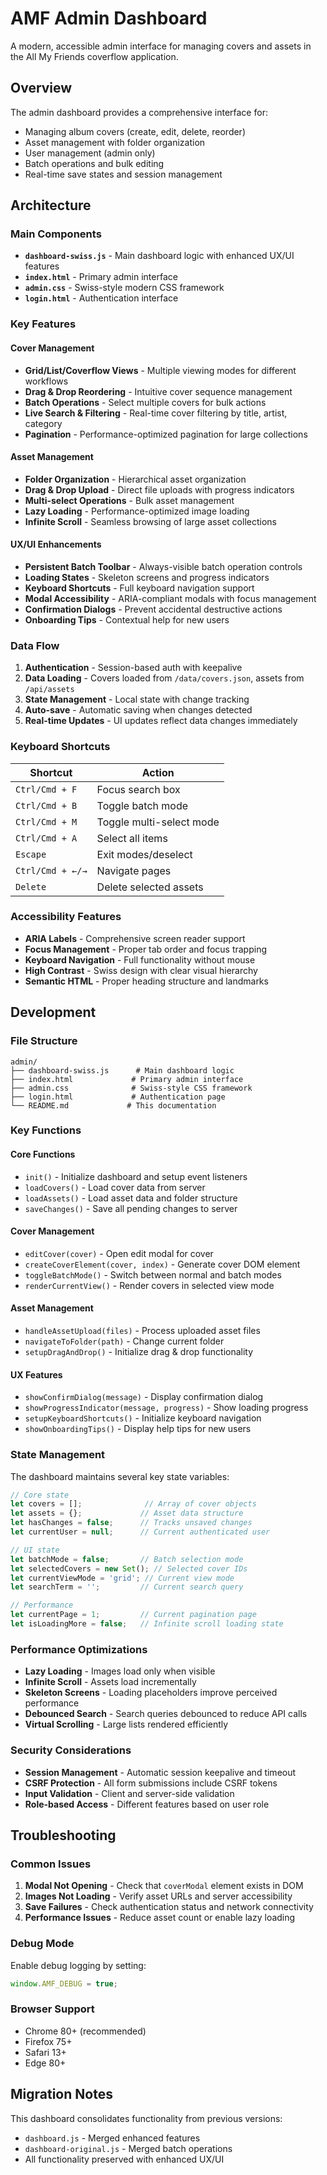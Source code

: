 # AMF Admin Dashboard

A modern, accessible admin interface for managing covers and assets in the All My Friends coverflow application.

## Overview

The admin dashboard provides a comprehensive interface for:
- Managing album covers (create, edit, delete, reorder)
- Asset management with folder organization
- User management (admin only)
- Batch operations and bulk editing
- Real-time save states and session management

## Architecture

### Main Components

- **`dashboard-swiss.js`** - Main dashboard logic with enhanced UX/UI features
- **`index.html`** - Primary admin interface
- **`admin.css`** - Swiss-style modern CSS framework
- **`login.html`** - Authentication interface

### Key Features

#### Cover Management
- **Grid/List/Coverflow Views** - Multiple viewing modes for different workflows
- **Drag & Drop Reordering** - Intuitive cover sequence management
- **Batch Operations** - Select multiple covers for bulk actions
- **Live Search & Filtering** - Real-time cover filtering by title, artist, category
- **Pagination** - Performance-optimized pagination for large collections

#### Asset Management
- **Folder Organization** - Hierarchical asset organization
- **Drag & Drop Upload** - Direct file uploads with progress indicators
- **Multi-select Operations** - Bulk asset management
- **Lazy Loading** - Performance-optimized image loading
- **Infinite Scroll** - Seamless browsing of large asset collections

#### UX/UI Enhancements
- **Persistent Batch Toolbar** - Always-visible batch operation controls
- **Loading States** - Skeleton screens and progress indicators
- **Keyboard Shortcuts** - Full keyboard navigation support
- **Modal Accessibility** - ARIA-compliant modals with focus management
- **Confirmation Dialogs** - Prevent accidental destructive actions
- **Onboarding Tips** - Contextual help for new users

### Data Flow

1. **Authentication** - Session-based auth with keepalive
2. **Data Loading** - Covers loaded from `/data/covers.json`, assets from `/api/assets`
3. **State Management** - Local state with change tracking
4. **Auto-save** - Automatic saving when changes detected
5. **Real-time Updates** - UI updates reflect data changes immediately

### Keyboard Shortcuts

| Shortcut | Action |
|----------|--------|
| `Ctrl/Cmd + F` | Focus search box |
| `Ctrl/Cmd + B` | Toggle batch mode |
| `Ctrl/Cmd + M` | Toggle multi-select mode |
| `Ctrl/Cmd + A` | Select all items |
| `Escape` | Exit modes/deselect |
| `Ctrl/Cmd + ←/→` | Navigate pages |
| `Delete` | Delete selected assets |

### Accessibility Features

- **ARIA Labels** - Comprehensive screen reader support
- **Focus Management** - Proper tab order and focus trapping
- **Keyboard Navigation** - Full functionality without mouse
- **High Contrast** - Swiss design with clear visual hierarchy
- **Semantic HTML** - Proper heading structure and landmarks

## Development

### File Structure
```
admin/
├── dashboard-swiss.js      # Main dashboard logic
├── index.html             # Primary admin interface
├── admin.css              # Swiss-style CSS framework
├── login.html             # Authentication page
└── README.md             # This documentation
```

### Key Functions

#### Core Functions
- `init()` - Initialize dashboard and setup event listeners
- `loadCovers()` - Load cover data from server
- `loadAssets()` - Load asset data and folder structure
- `saveChanges()` - Save all pending changes to server

#### Cover Management
- `editCover(cover)` - Open edit modal for cover
- `createCoverElement(cover, index)` - Generate cover DOM element
- `toggleBatchMode()` - Switch between normal and batch modes
- `renderCurrentView()` - Render covers in selected view mode

#### Asset Management
- `handleAssetUpload(files)` - Process uploaded asset files
- `navigateToFolder(path)` - Change current folder
- `setupDragAndDrop()` - Initialize drag & drop functionality

#### UX Features
- `showConfirmDialog(message)` - Display confirmation dialog
- `showProgressIndicator(message, progress)` - Show loading progress
- `setupKeyboardShortcuts()` - Initialize keyboard navigation
- `showOnboardingTips()` - Display help tips for new users

### State Management

The dashboard maintains several key state variables:

```javascript
// Core state
let covers = [];              // Array of cover objects
let assets = {};             // Asset data structure
let hasChanges = false;      // Tracks unsaved changes
let currentUser = null;      // Current authenticated user

// UI state
let batchMode = false;       // Batch selection mode
let selectedCovers = new Set(); // Selected cover IDs
let currentViewMode = 'grid'; // Current view mode
let searchTerm = '';         // Current search query

// Performance
let currentPage = 1;         // Current pagination page
let isLoadingMore = false;   // Infinite scroll loading state
```

### Performance Optimizations

- **Lazy Loading** - Images load only when visible
- **Infinite Scroll** - Assets load incrementally
- **Skeleton Screens** - Loading placeholders improve perceived performance
- **Debounced Search** - Search queries debounced to reduce API calls
- **Virtual Scrolling** - Large lists rendered efficiently

### Security Considerations

- **Session Management** - Automatic session keepalive and timeout
- **CSRF Protection** - All form submissions include CSRF tokens
- **Input Validation** - Client and server-side validation
- **Role-based Access** - Different features based on user role

## Troubleshooting

### Common Issues

1. **Modal Not Opening** - Check that `coverModal` element exists in DOM
2. **Images Not Loading** - Verify asset URLs and server accessibility
3. **Save Failures** - Check authentication status and network connectivity
4. **Performance Issues** - Reduce asset count or enable lazy loading

### Debug Mode

Enable debug logging by setting:
```javascript
window.AMF_DEBUG = true;
```

### Browser Support

- Chrome 80+ (recommended)
- Firefox 75+
- Safari 13+
- Edge 80+

## Migration Notes

This dashboard consolidates functionality from previous versions:
- `dashboard.js` - Merged enhanced features
- `dashboard-original.js` - Merged batch operations
- All functionality preserved with enhanced UX/UI